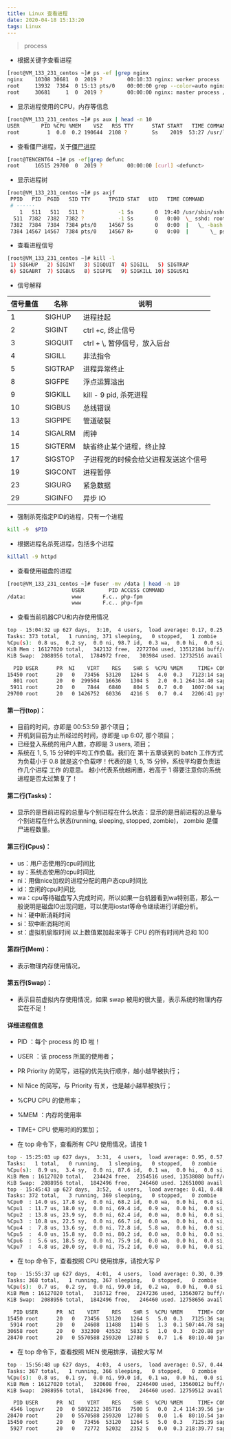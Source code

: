 ```yaml
---
title: Linux 查看进程
date: 2020-04-18 15:13:20
tags: Linux
---
```

> process

<!-- more -->


- 根据关键字查看进程
```sh
[root@VM_133_231_centos ~]# ps -ef |grep nginx
nginx    10308 30681  0  2019 ?        00:10:33 nginx: worker process
root     13932  7384  0 15:13 pts/0    00:00:00 grep --color=auto nginx
root     30681     1  0  2019 ?        00:00:00 nginx: master process /usr/sbin/nginx
```

- 显示进程使用的CPU，内存等信息
```sh
[root@VM_133_231_centos ~]# ps aux | head -n 10
USER       PID %CPU %MEM    VSZ   RSS TTY      STAT START   TIME COMMAND
root         1  0.0  0.2 190644  2108 ?        Ss    2019  53:27 /usr/lib/systemd/systemd --switched-root --system --deserialize 21

```

- 查看僵尸进程，关于[僵尸进程](https://www.jb51.net/article/135562.htm)
```sh
[root@TENCENT64 ~]# ps -ef|grep defunc
root     16515 29700  0  2019 ?        00:00:00 [curl] <defunct>
```

- 显示进程树
```sh
[root@VM_133_231_centos ~]# ps axjf 
 PPID   PID  PGID   SID TTY      TPGID STAT   UID   TIME COMMAND
 # ······
    1   511   511   511 ?           -1 Ss       0  19:40 /usr/sbin/sshd
  511  7382  7382  7382 ?           -1 Ss       0   0:00  \_ sshd: root@pts/0
 7382  7384  7384  7384 pts/0    14567 Ss       0   0:00  |   \_ -bash
 7384 14567 14567  7384 pts/0    14567 R+       0   0:00  |       \_ ps axjf
```

- 查看进程信号
```sh
[root@VM_133_231_centos ~]# kill -l    
 1) SIGHUP	 2) SIGINT	 3) SIGQUIT	 4) SIGILL	 5) SIGTRAP
 6) SIGABRT	 7) SIGBUS	 8) SIGFPE	 9) SIGKILL	10) SIGUSR1
```
- 信号解释

信号量值	|名称	|说明
-|-|-
1| SIGHUP | 进程挂起
2|	SIGINT	|ctrl +c, 终止信号
3|	SIGQUIT	|ctrl  + \\, 暂停信号，放入后台
4| SIGILL|		非法指令
5|	SIGTRAP	| 	进程异常终止
8| SIGFPE |浮点运算溢出
9|	SIGKILL|	kill - 9 pid, 杀死进程
10| SIGBUS| 总线错误
13|	SIGPIPE		|管道破裂
14|SIGALRM	|	闹钟
15|	SIGTERM	|	缺省终止某个进程，终止掉
17|	SIGSTOP	|	子进程死的时候会给父进程发送这个信号
19|	SIGCONT	|	进程暂停
23|	SIGURG	|	紧急数据
29|	SIGINFO	|	异步 IO


- 强制杀死指定PID的进程，只有一个进程
```sh
kill -9  $PID 
```

- 根据进程名杀死进程，包括多个进程
```sh
killall -9 httpd
```

- 查看使用磁盘的进程
```sh
[root@VM_133_231_centos ~]# fuser -mv /data | head -n 10
                     USER        PID ACCESS COMMAND
/data:               www       F.c.. php-fpm
                     www       F.c.. php-fpm
```


- 查看当前机器CPU和内存使用情况
```sh
top - 15:04:32 up 627 days,  3:10,  4 users,  load average: 0.17, 0.25, 0.29
Tasks: 373 total,   1 running, 371 sleeping,   0 stopped,   1 zombie
%Cpu(s):  0.8 us,  0.2 sy,  0.0 ni, 98.7 id,  0.3 wa,  0.0 hi,  0.0 si,  0.0 st
KiB Mem : 16127020 total,   342132 free,  2272704 used, 13512184 buff/cache
KiB Swap:  2088956 total,  1784972 free,   303984 used. 12732516 avail Mem 

  PID USER      PR  NI    VIRT    RES    SHR S  %CPU %MEM     TIME+ COMMAND                                 
15450 root      20   0   73456  53120   1264 S   4.0  0.3   7123:14 sap1005                                 
  801 root      20   0  299504  16636   1304 S   2.0  0.1 264:34.40 sap1012                                 
 5911 root      20   0    7844   6840    804 S   0.7  0.0   1007:04 sap1002                                 
29700 root      20   0 1426752  60336   4216 S   0.7  0.4   2206:41 python3.7 
```


#### 第一行(top)：
- 目前的时间，亦即是 00:53:59 那个项目；
- 开机到目前为止所经过的时间，亦即是 up 6:07, 那个项目；
- 已经登入系统的用户人数，亦即是 3 users, 项目；
- 系统在 1, 5, 15 分钟的平均工作负载。我们在 第十五章谈到的 batch 工作方式为负载小于 0.8 就是这个负载啰！代表的是 1, 5, 15 分钟，系统平均要负责运作几个进程 工作 的意思。 越小代表系统越闲置，若高于 1 得要注意你的系统进程是否太过繁复了！

#### 第二行(Tasks)：
- 显示的是目前进程的总量与个别进程在什么状态：显示的是目前进程的总量与个别进程在什么状态(running, sleeping, stopped, zombie)， zombie 是僵尸进程数量。

#### 第三行(Cpus)：
- us：用户态使用的cpu时间比
- sy：系统态使用的cpu时间比
- ni：用做nice加权的进程分配的用户态cpu时间比
- id：空闲的cpu时间比
- wa：cpu等待磁盘写入完成时间，所以如果一台机器看到wa特别高，那么一般说明是磁盘IO出现问题，可以使用iostat等命令继续进行详细分析。
- hi：硬中断消耗时间
- si：软中断消耗时间
- st：虚拟机偷取时间
以上数值累加起来等于 CPU 的所有时间片总和 100

#### 第四行(Mem)：
- 表示物理内存使用情况，

#### 第五行(Swap)：
- 表示目前虚拟内存使用情况，如果 swap 被用的很大量，表示系统的物理内存实在不足！


#### 详细进程信息
- PID ：每个 process 的 ID 啦！
- USER ：该 process 所属的使用者；
- PR Priority 的简写，进程的优先执行顺序，越小越早被执行；
- NI Nice 的简写，与 Priority 有关，也是越小越早被执行；
- %CPU CPU 的使用率；
- %MEM ：内存的使用率
- TIME+ CPU 使用时间的累加；


- 在 top 命令下，查看所有 CPU 使用情况，请按 1
```sh
top - 15:25:03 up 627 days,  3:31,  4 users,  load average: 0.95, 0.57, 0.44
Tasks:   1 total,   0 running,   1 sleeping,   0 stopped,   0 zombie
%Cpu(s):  8.9 us,  3.4 sy,  0.0 ni, 87.6 id,  0.1 wa,  0.0 hi,  0.0 si,  0.0 st
KiB Mem : 16127020 total,   234424 free,  2354516 used, 13538080 buff/cache
KiB Swap:  2088956 total,  1842496 free,   246460 used. 12651008 avail Mem 
top - 15:45:43 up 627 days,  3:52,  4 users,  load average: 0.41, 0.48, 0.48
Tasks: 372 total,   3 running, 369 sleeping,   0 stopped,   0 zombie
%Cpu0  : 14.0 us, 17.8 sy,  0.0 ni, 68.2 id,  0.0 wa,  0.0 hi,  0.0 si,  0.0 st
%Cpu1  : 11.7 us, 18.0 sy,  0.0 ni, 69.4 id,  0.9 wa,  0.0 hi,  0.0 si,  0.0 st
%Cpu2  : 13.8 us, 23.9 sy,  0.0 ni, 62.4 id,  0.0 wa,  0.0 hi,  0.0 si,  0.0 st
%Cpu3  : 10.8 us, 22.5 sy,  0.0 ni, 66.7 id,  0.0 wa,  0.0 hi,  0.0 si,  0.0 st
%Cpu4  :  7.8 us, 13.6 sy,  0.0 ni, 72.8 id,  5.8 wa,  0.0 hi,  0.0 si,  0.0 st
%Cpu5  :  4.0 us, 15.8 sy,  0.0 ni, 80.2 id,  0.0 wa,  0.0 hi,  0.0 si,  0.0 st
%Cpu6  :  5.6 us, 18.5 sy,  0.0 ni, 75.9 id,  0.0 wa,  0.0 hi,  0.0 si,  0.0 st
%Cpu7  :  4.8 us, 20.0 sy,  0.0 ni, 75.2 id,  0.0 wa,  0.0 hi,  0.0 si,  0.0 st
```

- 在 top 命令下，查看按照 CPU 使用排序，请按大写 P
```sh
top - 15:55:37 up 627 days,  4:01,  4 users,  load average: 0.30, 0.39, 0.43
Tasks: 368 total,   1 running, 367 sleeping,   0 stopped,   0 zombie
%Cpu(s):  0.7 us,  0.2 sy,  0.0 ni, 99.0 id,  0.2 wa,  0.0 hi,  0.0 si,  0.0 st
KiB Mem : 16127020 total,   316712 free,  2247236 used, 13563072 buff/cache
KiB Swap:  2088956 total,  1842496 free,   246460 used. 12758656 avail Mem 

  PID USER      PR  NI    VIRT    RES    SHR S  %CPU %MEM     TIME+ COMMAND                                 
15450 root      20   0   73456  53120   1264 S   5.0  0.3   7125:36 sap1005                                 
 5914 root      20   0   24608  11488   1140 S   1.3  0.1 507:44.78 sap1004                                 
30658 root      20   0  332300  43532   5832 S   1.0  0.3   0:20.88 python3.7                               
28470 root      20   0 5570588 259320  12780 S   0.7  1.6  80:10.40 java                                    
```

- 在 top 命令下，查看按照 MEN 使用排序，请按大写 M
```sh
top - 15:56:48 up 627 days,  4:03,  4 users,  load average: 0.57, 0.44, 0.44
Tasks: 367 total,   1 running, 366 sleeping,   0 stopped,   0 zombie
%Cpu(s):  0.8 us,  0.1 sy,  0.0 ni, 99.0 id,  0.1 wa,  0.0 hi,  0.0 si,  0.0 st
KiB Mem : 16127020 total,   320608 free,  2246400 used, 13560012 buff/cache
KiB Swap:  2088956 total,  1842496 free,   246460 used. 12759512 avail Mem 

  PID USER      PR  NI    VIRT    RES    SHR S  %CPU %MEM     TIME+ COMMAND                                 
 4546 logsvr    20   0 5892212 385716   7500 S   0.0  2.4 114:39.56 java                                    
28470 root      20   0 5570588 259320  12780 S   0.0  1.6  80:10.54 java                                    
15450 root      20   0   73456  53120   1264 S   5.0  0.3   7125:39 sap1005                                 
 5927 root      20   0   72772  52032   2352 S   0.0  0.3 218:39.77 sap1010                                 
```

